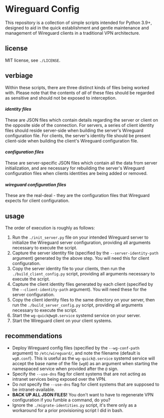 # Wireguard Config

This repository is a collection of simple scripts intended for Python 3.9+, designed to aid in the quick establishment and gentle maintenance and management of Wireguard clients in a traditional VPN architecture.

## license

MIT license, see `./LICENSE`.

## verbiage

Within these scripts, there are three distinct kinds of files being worked with.  Please note that the contents of *all* of these files should be regarded as sensitive and should not be exposed to interception.

#### *identity files*

These are JSON files which contain details regarding the server or client on the opposite side of the connection.  For servers, a series of client identity files should reside server-side when building the server's Wireguard configuration file.  For clients, the server's identity file should be present client-side when building the client's Wireguard configuration file.

#### *configuration files*

These are server-specific JSON files which contain all the data from server initialization, and are necessary for rebuilding the server's Wireguard configuration files when clients identities are being added or removed.

#### *wireguard configuration files*

These are the real-deal - they are the configuration files that Wireguard expects for client configuration.

## usage

The order of execution is roughly as follows:

1. Run the `./init_server.py` file on your intended Wireguard server to initialize the Wireguard server configuration, providing all arguments necessary to execute the script.
2. Capture the server identity file (specified by the `--server-identity-path` argument) generated by the above step.  You will need this for client configuration.
3. Copy the server identity file to your clients, then run the `./build_client_config.py` script, providing all arguments necessary to execute the script.
4. Capture the client identity files generated by each client (specified by the `--client-identity-path` argument).  You will need these for the server configuration.
5. Copy the client identity files to the same directory on your server, then run the `./build_server_config.py` script, providing all arguments necessary to execute the script.
6. Start the `wg-quick@wg0.service` systemd service on your server.
7. Start the Wireguard client on your client systems.

## recommendations

- Deploy Wireguard config files (specified by the `--wg-conf-path` argument) to `/etc/wireguard/`, and note the filename (default is `wg0.conf`). This is useful as the `wg-quick@.service` systemd service will accept the base name of the file (`wg0`) as an argument when starting the namespaced service when provided after the `@` sign.
- Specify the `--use-dns` flag for client systems that are not acting as intranet services being exposed over the VPN.
- Do *not* specify the `--use-dns` flag for client systems that are supposed to be intranet-available.
- **BACK UP ALL JSON FILES!** You don't want to have to regenerate VPN configuration if you fumble a command, do you?
- Ignore the `./migrate-identities.py` script, it's there only as a workaround for a prior provisioning script I did in bash.
